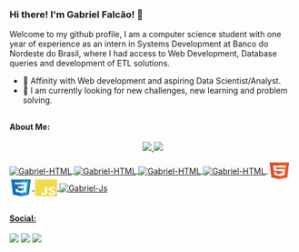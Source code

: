### Hi there! I'm Gabriel Falcão! 👋

Welcome to my github profile, I am a computer science student with one year of experience as an intern in Systems Development at Banco do Nordeste do Brasil, where I had access to Web Development, Database queries and development of ETL solutions.

- 🌱 Affinity with Web development and aspiring Data Scientist/Analyst.
- 🔭 I am currently looking for new challenges, new learning and problem solving.

 ##
 
<div> 
  <h4>About Me:</h4> 
</div>

<div align="center">
  <a href="https://github.com/Gabrielhfalcao">
  <img height="180em" src="https://github-readme-stats.vercel.app/api?username=Gabrielhfalcao&show_icons=true&theme=dracula&include_all_commits=true&count_private=true"/>
  <img height="180em" src="https://github-readme-stats.vercel.app/api/top-langs/?username=Gabrielhfalcao&layout=compact&langs_count=7&theme=dracula"/>
</div>
<div style="display: inline_block"><br>
 <img align="center" alt="Gabriel-HTML" height="30" width="30" src="https://upload.wikimedia.org/wikipedia/commons/c/c3/Python-logo-notext.svg">
 <img align="center" alt="Gabriel-HTML" height="30" width="30" src="https://pandas.pydata.org/static/img/pandas_mark.svg">
 <img align="center" alt="Gabriel-HTML" height="30" width="40" src="https://www.svgrepo.com/show/473611/flask.svg">
  <img align="center" alt="Gabriel-HTML" height="30" width="40" src="https://upload.wikimedia.org/wikipedia/commons/7/73/Microsoft_Excel_2013-2019_logo.svg">
  <img align="center" alt="Gabriel-HTML" height="30" width="40" src="https://raw.githubusercontent.com/devicons/devicon/master/icons/html5/html5-original.svg">
  <img align="center" alt="Gabriel-CSS" height="30" width="40" src="https://raw.githubusercontent.com/devicons/devicon/master/icons/css3/css3-original.svg">
  <img align="center" alt="Gabriel-Js" height="30" width="40" src="https://raw.githubusercontent.com/devicons/devicon/master/icons/javascript/javascript-plain.svg">
  <img align="center" alt="Gabriel-Js" height="30" width="120" src="https://img.shields.io/badge/Bootstrap-563D7C?style=for-the-badge&logo=bootstrap&logoColor=white">
</div>
  
  ##

<div> 
  <h4>Social:</h4> 
</div>
 
<div>
    <a href="http://www.linkedin.com/in/gabriel-h-falcao" target="_blank"><img src="https://img.shields.io/badge/-LinkedIn-%230077B5?style=for-the-badge&logo=linkedin&logoColor=white" target="_blank"></a> 
  <a href = "mailto:gabrielfalchonorato18@gmail.com"><img src="https://img.shields.io/badge/-Gmail-%23333?style=for-the-badge&logo=gmail&logoColor=white" target="_blank"></a>
  <a href="https://www.instagram.com/gabrielhonoratofalcao/" target="_blank"><img src="https://img.shields.io/badge/-Instagram-%23E4405F?style=for-the-badge&logo=instagram&logoColor=white" target="_blank"></a>
</div>
